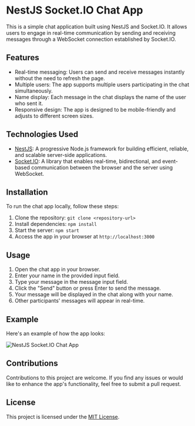 # NestJS Socket.IO Chat App

This is a simple chat application built using NestJS and Socket.IO. It allows users to engage in real-time communication by sending and receiving messages through a WebSocket connection established by Socket.IO.

## Features

- Real-time messaging: Users can send and receive messages instantly without the need to refresh the page.
- Multiple users: The app supports multiple users participating in the chat simultaneously.
- Name display: Each message in the chat displays the name of the user who sent it.
- Responsive design: The app is designed to be mobile-friendly and adjusts to different screen sizes.

## Technologies Used

- [NestJS](https://nestjs.com/): A progressive Node.js framework for building efficient, reliable, and scalable server-side applications.
- [Socket.IO](https://socket.io/): A library that enables real-time, bidirectional, and event-based communication between the browser and the server using WebSocket.

## Installation

To run the chat app locally, follow these steps:

1. Clone the repository: `git clone <repository-url>`
2. Install dependencies: `npm install`
3. Start the server: `npm start`
4. Access the app in your browser at `http://localhost:3000`

## Usage

1. Open the chat app in your browser.
2. Enter your name in the provided input field.
3. Type your message in the message input field.
4. Click the "Send" button or press Enter to send the message.
5. Your message will be displayed in the chat along with your name.
6. Other participants' messages will appear in real-time.

## Example

Here's an example of how the app looks:

![NestJS Socket.IO Chat App](https://i.ibb.co/wJ4b3C1/nestjs-socket.png)

## Contributions

Contributions to this project are welcome. If you find any issues or would like to enhance the app's functionality, feel free to submit a pull request.

## License

This project is licensed under the [MIT License](LICENSE).
